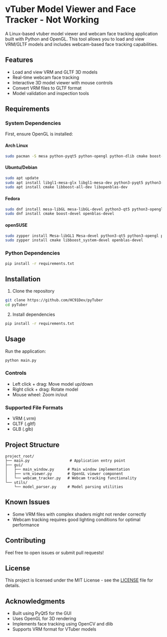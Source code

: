 # vTuber Model Viewer and Face Tracker - Not Working

A Linux-based vtuber model viewer and webcam face tracking application built with Python and OpenGL. This tool allows you to load and view VRM/GLTF models and includes webcam-based face tracking capabilities.

## Features

- Load and view VRM and GLTF 3D models
- Real-time webcam face tracking
- Interactive 3D model viewer with mouse controls
- Convert VRM files to GLTF format
- Model validation and inspection tools

## Requirements

### System Dependencies

First, ensure OpenGL is installed:

#### Arch Linux
```bash
sudo pacman -S mesa python-pyqt5 python-opengl python-dlib cmake boost-libs openblas
```

#### Ubuntu/Debian
```bash
sudo apt update
sudo apt install libgl1-mesa-glx libgl1-mesa-dev python3-pyqt5 python3-opengl python3-dlib
sudo apt install cmake libboost-all-dev libopenblas-dev
```

#### Fedora
```bash
sudo dnf install mesa-libGL mesa-libGL-devel python3-qt5 python3-opengl python3-dlib
sudo dnf install cmake boost-devel openblas-devel
```

#### openSUSE
```bash
sudo zypper install Mesa-libGL1 Mesa-devel python3-qt5 python3-opengl python3-dlib
sudo zypper install cmake libboost_system-devel openblas-devel
```

### Python Dependencies
```bash
pip install -r requirements.txt
```

## Installation

1. Clone the repository
```bash
git clone https://github.com/HC91Dev/pyTuber
cd pyTuber
```

2. Install dependencies
```bash
pip install -r requirements.txt
```

## Usage

Run the application:
```bash
python main.py
```

### Controls
- Left click + drag: Move model up/down
- Right click + drag: Rotate model
- Mouse wheel: Zoom in/out

### Supported File Formats
- VRM (.vrm)
- GLTF (.gltf)
- GLB (.glb)

## Project Structure
```
project_root/
├── main.py                  # Application entry point
├── gui/
│   ├── main_window.py      # Main window implementation
│   ├── vrm_viewer.py       # OpenGL viewer component
│   └── webcam_tracker.py   # Webcam tracking functionality
└── utils/
    └── model_parser.py     # Model parsing utilities
```

## Known Issues
- Some VRM files with complex shaders might not render correctly
- Webcam tracking requires good lighting conditions for optimal performance

## Contributing

Feel free to open issues or submit pull requests!

## License

This project is licensed under the MIT License - see the [LICENSE](LICENSE) file for details.

## Acknowledgments

- Built using PyQt5 for the GUI
- Uses OpenGL for 3D rendering
- Implements face tracking using OpenCV and dlib
- Supports VRM format for VTuber models
